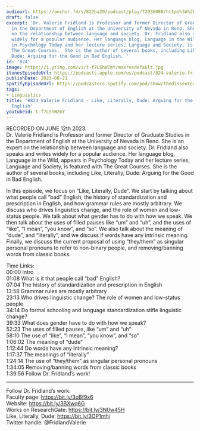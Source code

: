 ```yaml
---
audiourl: https://anchor.fm/s/822ba20/podcast/play/72036080/https%3A%2F%2Fd3ctxlq1ktw2nl.cloudfront.net%2Fstaging%2F2023-5-12%2Fe0677fef-cd7d-8b48-f30e-2cbafaf44a49.m4a
draft: false
excerpt: 'Dr. Valerie Fridland is Professor and former Director of Graduate Studies
  in the Department of English at the University of Nevada in Reno. She is an expert
  on the relationship between language and society. Dr. Fridland also speaks and writes
  widely for a popular audience. Her language blog, Language in the Wild, appears
  in Psychology Today and her lecture series, Language and Society, is featured with
  The Great Courses.  She is the author of several books, including Like, Literally,
  Dude: Arguing for the Good in Bad English. '
id: '824'
image: https://i.ytimg.com/vi/t-f7LShW2mY/maxresdefault.jpg
itunesEpisodeUrl: https://podcasts.apple.com/us/podcast/824-valerie-fridland-like-literally-dude-arguing-for/id1451347236?i=1000625166896&uo=4
publishDate: 2023-08-21
spotifyEpisodeUrl: https://podcasters.spotify.com/pod/show/thedissenter/episodes/824-Valerie-Fridland---Like--Literally--Dude-Arguing-for-the-Good-in-Bad-English-e25ks9g
tags:
- Linguistics
title: '#824 Valerie Fridland - Like, Literally, Dude: Arguing for the Good in Bad
  English'
youtubeid: t-f7LShW2mY
---
```

<div class="timelinks">

RECORDED ON JUNE 12th 2023.  
Dr. Valerie Fridland is Professor and former Director of Graduate Studies in the Department of English at the University of Nevada in Reno. She is an expert on the relationship between language and society. Dr. Fridland also speaks and writes widely for a popular audience. Her language blog, Language in the Wild, appears in Psychology Today and her lecture series, Language and Society, is featured with The Great Courses.  She is the author of several books, including Like, Literally, Dude: Arguing for the Good in Bad English. 

In this episode, we focus on “Like, Literally, Dude”. We start by talking about what people call “bad” English, the history of standardization and prescription in English, and how grammar rules are mostly arbitrary. We discuss who drives linguistics change, and the role of women and low-status people. We talk about what gender has to do with how we speak. We then talk about the uses of filled pauses like “um” and “uh”, and the uses of “like”, “I mean”, “you know”, and “so”. We also talk about the meaning of “dude”, and “literally”, and we discuss if words have any intrinsic meaning. Finally, we discuss the current proposal of using “they/them” as singular personal pronouns to refer to non-binary people, and removing/banning words from classic books.

Time Links:  
<time>00:00</time> Intro  
<time>01:08</time> What is it that people call “bad” English?  
<time>07:04</time> The history of standardization and prescription in English  
<time>13:58</time> Grammar rules are mostly arbitrary  
<time>23:13</time> Who drives linguistic change? The role of women and low-status people  
<time>34:14</time> Do formal schooling and language standardization stifle linguistic change?  
<time>39:33</time> What does gender have to do with how we speak?  
<time>52:23</time> The uses of filled pauses, like “um” and “uh”  
<time>58:10</time> The use of “like”, “I mean”, “you know”, and “so”  
<time>1:06:02</time> The meaning of “dude”  
<time>1:12:44</time> Do words have any intrinsic meaning?  
<time>1:17:37</time> The meanings of “literally”  
<time>1:24:14</time> The use of “they/them” as singular personal pronouns  
<time>1:34:05</time> Removing/banning words from classic books  
<time>1:39:56</time> Follow Dr. Fridland’s work!

---

Follow Dr. Fridland’s work:  
Faculty page: https://bit.ly/3oBf9x6  
Website: https://bit.ly/3BXwq6G  
Works on ResearchGate: https://bit.ly/3N0w45H  
Like, Literally, Dude: https://bit.ly/3OP1mhj  
Twitter handle: @FridlandValerie
</div>

